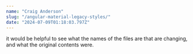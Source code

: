 ```yaml
---
name: "Craig Anderson"
slug: "/angular-material-legacy-styles/"
date: "2024-07-09T01:18:03.797Z"
---
```

it would be helpful to see what the names of the files are that are changing, and what the original contents were.
